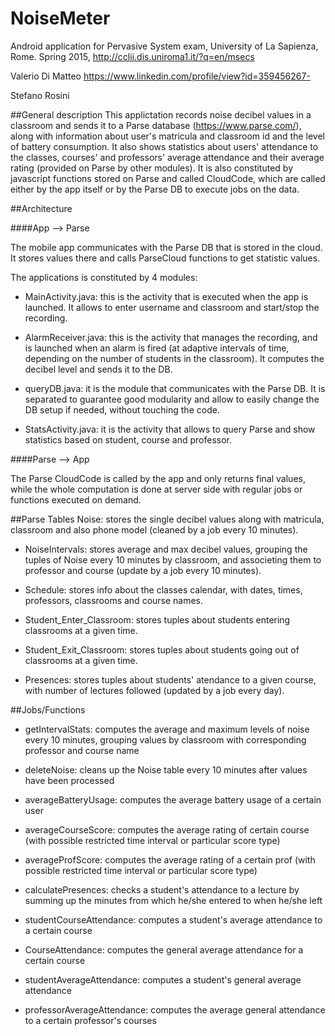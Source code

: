 # NoiseMeter
Android application for Pervasive System exam, University of La Sapienza, Rome. Spring 2015, http://cclii.dis.uniroma1.it/?q=en/msecs

Valerio Di Matteo
https://www.linkedin.com/profile/view?id=359456267-

Stefano Rosini

##General description
This applictation records noise decibel values in a classroom and sends it to a Parse database (https://www.parse.com/), along with information about user's matricula and classroom id and the level of battery consumption. It also shows statistics about users' attendance to the classes, courses' and professors' average attendance and their average rating (provided on Parse by other modules).
It is also constituted by javascript functions stored on Parse and called CloudCode, which are called either by the app itself or by the Parse DB to execute jobs on the data.

##Architecture

####App --> Parse

The mobile app communicates with the Parse DB that is stored in the cloud. It stores values there and calls ParseCloud functions to get statistic values.

The applications is constituted by 4 modules:

- MainActivity.java: this is the activity that is executed when the app is launched. It allows to enter username and classroom and start/stop the recording.

- AlarmReceiver.java: this is the activity that manages the recording, and is launched when an alarm is fired (at adaptive intervals of time, depending on the number of students in the classroom). It computes the decibel level and sends it to the DB.

- queryDB.java: it is the module that communicates with the Parse DB. It is separated to guarantee good modularity and allow to easily change the DB setup if needed, without touching the code.

- StatsActivity.java: it is the activity that allows to query Parse and show statistics based on student, course and professor.

####Parse --> App

The Parse CloudCode is called by the app and only returns final values, while the whole computation is done at server side with regular jobs or functions executed on demand.

##Parse Tables
Noise: stores the single decibel values along with matricula, classroom and also phone model (cleaned by a job every 10 minutes).

- NoiseIntervals: stores average and max decibel values, grouping the tuples of Noise every 10 minutes by classroom, and associeting them to professor and course (update by a job every 10 minutes).

- Schedule: stores info about the classes calendar, with dates, times, professors, classrooms and course names.

- Student_Enter_Classroom: stores tuples about students entering classrooms at a given time.

- Student_Exit_Classroom: stores tuples about students going out of classrooms at a given time.

- Presences: stores tuples about students' atendance to a given course, with number of lectures followed (updated by a job every day).

##Jobs/Functions

- getIntervalStats: computes the average and maximum levels of noise every 10 minutes, grouping values by classroom with corresponding professor and course name

- deleteNoise: cleans up the Noise table every 10 minutes after values have been processed

- averageBatteryUsage: computes the average battery usage of a certain user

- averageCourseScore: computes the average rating of certain course (with possible restricted time interval or particular score type)

- averageProfScore: computes the average rating of a certain prof (with possible restricted time interval or particular score type)

- calculatePresences: checks a student's attendance to a lecture by summing up the minutes from which he/she entered to when he/she left

- studentCourseAttendance: computes a student's average attendance to a certain course

- CourseAttendance: computes the general average attendance for a certain course

- studentAverageAttendance: computes a student's general average attendance

- professorAverageAttendance: computes the average general attendance to a certain professor's courses

